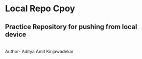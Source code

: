 # Local Repo Cpoy
## Practice Repository for pushing from local device
<br>
Author- Aditya Amit Kinjawadekar